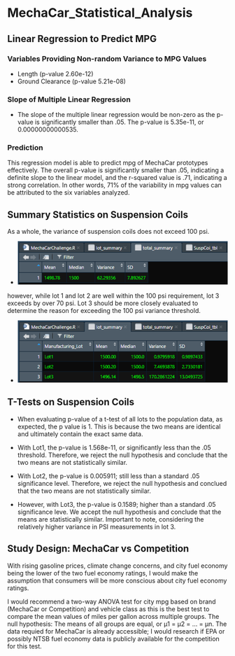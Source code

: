 # MechaCar_Statistical_Analysis

## Linear Regression to Predict MPG  
### Variables Providing Non-random Variance to MPG Values  
* Length (p-value 2.60e-12)  
* Ground Clearance (p-value 5.21e-08)  

### Slope of Multiple Linear Regression  
* The slope of the multiple linear regression would be non-zero as the p-value is significantly smaller than .05.  The p-value is 5.35e-11, or 0.00000000000535.

### Prediction
This regression model is able to predict mpg of MechaCar prototypes effectively.  The overall p-value is significantly smaller than .05, indicating a definite slope to the linear model, and the r-squared value is .71, indicating a strong correlation.  In other words, 71% of the variability in mpg values can be attributed to the six variables analyzed.

## Summary Statistics on Suspension Coils

As a whole, the variance of suspension coils does not exceed 100 psi.  

* ![TotSummary](images/total_summary.PNG)  

however, while lot 1 and lot 2 are well within the 100 psi requirement, lot 3 exceeds by over 70 psi.  Lot 3 should be more closely evaluated to determine the reason for exceeding the 100 psi variance threshold.

* ![LotSummary](images/lot_summary.PNG)  

## T-Tests on Suspension Coils
* When evaluating p-value of a t-test of all lots to the population data, as expected, the p value is 1.  This is because the two means are identical and ultimately contain the exact same data.  

* With Lot1, the p-value is 1.568e-11, or significantly less than the .05 threshold.  Therefore, we reject the null hypothesis and conclude that the two means are not statistically similar.  

* With Lot2, the p-value is 0.005911; still less than a standard .05 significance level.  Therefore, we reject the null hypothesis and conclued that the two means are not statistically similar.  

* However, with Lot3, the p-value is 0.1589; higher than a standard .05 significance leve.  We accept the null hypothesis and conclude that the means are statistically similar.  Important to note, considering the relatively higher variance in PSI measurements in lot 3.  

## Study Design: MechaCar vs Competition

With rising gasoline prices, climate change concerns, and city fuel economy being the lower of the two fuel economy ratings, I would make the assumption that consumers will be more conscious about city fuel economy ratings.  

I would recommend a two-way ANOVA test for city mpg based on brand (MechaCar or Competition) and vehicle class as this is the best test to compare the mean values of miles per gallon across multiple groups.  The null hypothesis:  The means of all groups are equal, or µ1 = µ2 = … = µn.  The data requied for MechaCar is already accessible; I would research if EPA or possibly NTSB fuel economy data is publicly available for the competition for this test.  
